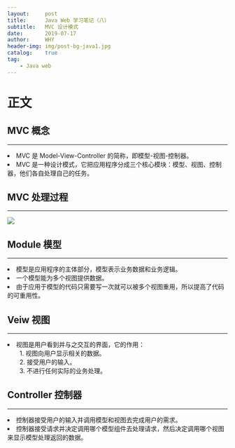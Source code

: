 ```yaml
---
layout:     post
title:      Java Web 学习笔记（八）
subtitle:   MVC 设计模式
date:       2019-07-17
author:     WHY
header-img: img/post-bg-java1.jpg
catalog:    true
tag:
    - Java web
---
```


# 正文

## MVC 概念
---
<li> MVC 是 Model-View-Controller 的简称，即模型-视图-控制器。</li>
<li> MVC 是一种设计模式，它把应用程序分成三个核心模块：模型、视图、控制器，他们各自处理自己的任务。</li>

## MVC 处理过程
---
![](http://ww3.sinaimg.cn/large/006tNc79ly1g52naa9kv7j30ry0fc13w.jpg)

## Module 模型
---
<li> 模型是应用程序的主体部分，模型表示业务数据和业务逻辑。 </li>
<li> 一个模型能为多个视图提供数据。 </li>
<li> 由于应用于模型的代码只需要写一次就可以被多个视图重用，所以提高了代码的可重用性。 </li>

## Veiw 视图
---
<li> 视图是用户看到并与之交互的界面，它的作用：</li>
&emsp;&emsp;1. 视图向用户显示相关的数据。<br>
&emsp;&emsp;2. 接受用户的输入。<br>
&emsp;&emsp;3. 不进行任何实际的业务处理。

## Controller 控制器
---
<li> 控制器接受用户的输入并调用模型和视图去完成用户的需求。 </li>
<li> 控制器接受请求并决定调用哪个模型组件去处理请求，然后决定调用哪个视图来显示模型处理返回的数据。</li>



